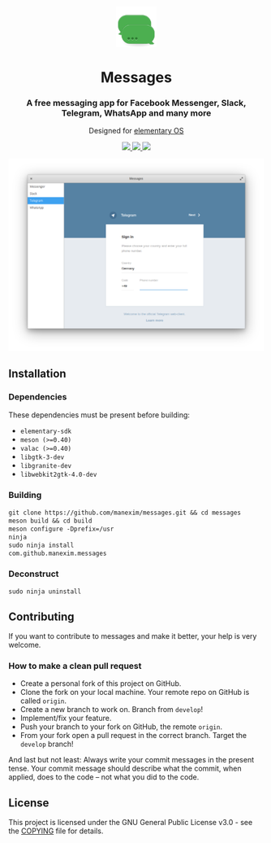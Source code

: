 <div align="center">
  <span align="center"> <img width="80" height="80" class="center" src="data/icons/128/com.github.manexim.messages.svg" alt="Icon"></span>
  <h1 align="center">Messages</h1>
  <h3 align="center">A free messaging app for Facebook Messenger, Slack, Telegram, WhatsApp and many more</h3>
  <p align="center">Designed for <a href="https://elementary.io">elementary OS</a></p>
</div>

<p align="center">
  <a href="https://travis-ci.org/manexim/messages">
    <img src="https://img.shields.io/travis/manexim/messages.svg">
  </a>
  <a href="https://github.com/manexim/messages/releases/">
    <img src="https://img.shields.io/github/release/manexim/messages.svg">
  </a>
  <a href="https://github.com/manexim/messages/blob/master/COPYING">
    <img src="https://img.shields.io/github/license/manexim/messages.svg">
  </a>
</p>

<p align="center">
  <img src="data/screenshots/000.png">
</p>

## Installation

### Dependencies

These dependencies must be present before building:

-   `elementary-sdk`
-   `meson (>=0.40)`
-   `valac (>=0.40)`
-   `libgtk-3-dev`
-   `libgranite-dev`
-   `libwebkit2gtk-4.0-dev`

### Building

```
git clone https://github.com/manexim/messages.git && cd messages
meson build && cd build
meson configure -Dprefix=/usr
ninja
sudo ninja install
com.github.manexim.messages
```

### Deconstruct

```
sudo ninja uninstall
```

## Contributing

If you want to contribute to messages and make it better, your help is very welcome.

### How to make a clean pull request

-   Create a personal fork of this project on GitHub.
-   Clone the fork on your local machine. Your remote repo on GitHub is called `origin`.
-   Create a new branch to work on. Branch from `develop`!
-   Implement/fix your feature.
-   Push your branch to your fork on GitHub, the remote `origin`.
-   From your fork open a pull request in the correct branch. Target the `develop` branch!

And last but not least: Always write your commit messages in the present tense.
Your commit message should describe what the commit, when applied, does to the code – not what you did to the code.

## License

This project is licensed under the GNU General Public License v3.0 - see the [COPYING](COPYING) file for details.

